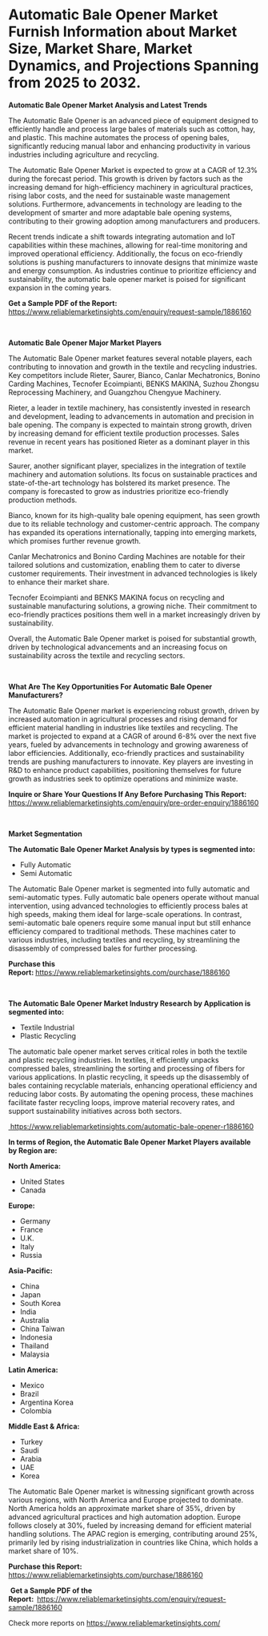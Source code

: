 <p><h1>Automatic Bale Opener Market Furnish Information about Market Size, Market Share, Market Dynamics, and Projections Spanning from 2025 to 2032.</h1></p><p><strong>Automatic Bale Opener Market Analysis and Latest Trends</strong></p>
<p><p>The Automatic Bale Opener is an advanced piece of equipment designed to efficiently handle and process large bales of materials such as cotton, hay, and plastic. This machine automates the process of opening bales, significantly reducing manual labor and enhancing productivity in various industries including agriculture and recycling.</p><p>The Automatic Bale Opener Market is expected to grow at a CAGR of 12.3% during the forecast period. This growth is driven by factors such as the increasing demand for high-efficiency machinery in agricultural practices, rising labor costs, and the need for sustainable waste management solutions. Furthermore, advancements in technology are leading to the development of smarter and more adaptable bale opening systems, contributing to their growing adoption among manufacturers and producers.</p><p>Recent trends indicate a shift towards integrating automation and IoT capabilities within these machines, allowing for real-time monitoring and improved operational efficiency. Additionally, the focus on eco-friendly solutions is pushing manufacturers to innovate designs that minimize waste and energy consumption. As industries continue to prioritize efficiency and sustainability, the automatic bale opener market is poised for significant expansion in the coming years.</p></p>
<p><strong>Get a Sample PDF of the Report:&nbsp;</strong> <a href="https://www.reliablemarketinsights.com/enquiry/request-sample/1886160?utm_campaign=3085&utm_medium=2&utm_source=Github&utm_content=ia&utm_term=11042025&utm_id=automatic-bale-opener">https://www.reliablemarketinsights.com/enquiry/request-sample/1886160</a></p>
<p>&nbsp;</p>
<p><strong>Automatic Bale Opener Major Market Players</strong></p>
<p><p>The Automatic Bale Opener market features several notable players, each contributing to innovation and growth in the textile and recycling industries. Key competitors include Rieter, Saurer, Bianco, Canlar Mechatronics, Bonino Carding Machines, Tecnofer Ecoimpianti, BENKS MAKINA, Suzhou Zhongsu Reprocessing Machinery, and Guangzhou Chengyue Machinery.</p><p>Rieter, a leader in textile machinery, has consistently invested in research and development, leading to advancements in automation and precision in bale opening. The company is expected to maintain strong growth, driven by increasing demand for efficient textile production processes. Sales revenue in recent years has positioned Rieter as a dominant player in this market.</p><p>Saurer, another significant player, specializes in the integration of textile machinery and automation solutions. Its focus on sustainable practices and state-of-the-art technology has bolstered its market presence. The company is forecasted to grow as industries prioritize eco-friendly production methods.</p><p>Bianco, known for its high-quality bale opening equipment, has seen growth due to its reliable technology and customer-centric approach. The company has expanded its operations internationally, tapping into emerging markets, which promises further revenue growth.</p><p>Canlar Mechatronics and Bonino Carding Machines are notable for their tailored solutions and customization, enabling them to cater to diverse customer requirements. Their investment in advanced technologies is likely to enhance their market share.</p><p>Tecnofer Ecoimpianti and BENKS MAKINA focus on recycling and sustainable manufacturing solutions, a growing niche. Their commitment to eco-friendly practices positions them well in a market increasingly driven by sustainability.</p><p>Overall, the Automatic Bale Opener market is poised for substantial growth, driven by technological advancements and an increasing focus on sustainability across the textile and recycling sectors.</p></p>
<p>&nbsp;</p>
<p><strong>What Are The Key Opportunities For Automatic Bale Opener Manufacturers?</strong></p>
<p><p>The Automatic Bale Opener market is experiencing robust growth, driven by increased automation in agricultural processes and rising demand for efficient material handling in industries like textiles and recycling. The market is projected to expand at a CAGR of around 6-8% over the next five years, fueled by advancements in technology and growing awareness of labor efficiencies. Additionally, eco-friendly practices and sustainability trends are pushing manufacturers to innovate. Key players are investing in R&D to enhance product capabilities, positioning themselves for future growth as industries seek to optimize operations and minimize waste.</p></p>
<p><strong>Inquire or Share Your Questions If Any Before Purchasing This Report:</strong> <a href="https://www.reliablemarketinsights.com/enquiry/pre-order-enquiry/1886160?utm_campaign=3085&utm_medium=2&utm_source=Github&utm_content=ia&utm_term=11042025&utm_id=automatic-bale-opener">https://www.reliablemarketinsights.com/enquiry/pre-order-enquiry/1886160</a></p>
<p>&nbsp;</p>
<p><strong>Market Segmentation</strong></p>
<p><strong>The Automatic Bale Opener Market Analysis by types is segmented into:</strong></p>
<p><ul><li>Fully Automatic</li><li>Semi Automatic</li></ul></p>
<p><p>The Automatic Bale Opener market is segmented into fully automatic and semi-automatic types. Fully automatic bale openers operate without manual intervention, using advanced technologies to efficiently process bales at high speeds, making them ideal for large-scale operations. In contrast, semi-automatic bale openers require some manual input but still enhance efficiency compared to traditional methods. These machines cater to various industries, including textiles and recycling, by streamlining the disassembly of compressed bales for further processing.</p></p>
<p><strong>Purchase this Report:&nbsp;</strong><a href="https://www.reliablemarketinsights.com/purchase/1886160?utm_campaign=3085&utm_medium=2&utm_source=Github&utm_content=ia&utm_term=11042025&utm_id=automatic-bale-opener">https://www.reliablemarketinsights.com/purchase/1886160</a></p>
<p>&nbsp;</p>
<p><strong>The Automatic Bale Opener Market Industry Research by Application is segmented into:</strong></p>
<p><ul><li>Textile Industrial</li><li>Plastic Recycling</li></ul></p>
<p><p>The automatic bale opener market serves critical roles in both the textile and plastic recycling industries. In textiles, it efficiently unpacks compressed bales, streamlining the sorting and processing of fibers for various applications. In plastic recycling, it speeds up the disassembly of bales containing recyclable materials, enhancing operational efficiency and reducing labor costs. By automating the opening process, these machines facilitate faster recycling loops, improve material recovery rates, and support sustainability initiatives across both sectors.</p></p>
<p><a href="https://www.reliablemarketinsights.com/automatic-bale-opener-r1886160?utm_campaign=3085&utm_medium=2&utm_source=Github&utm_content=ia&utm_term=11042025&utm_id=automatic-bale-opener">&nbsp;https://www.reliablemarketinsights.com/automatic-bale-opener-r1886160</a></p>
<p><strong>In terms of Region, the Automatic Bale Opener Market Players available by Region are:</strong></p>
<p>
    <p> <strong> North America: </strong>
        <ul>
            <li>United States</li>
            <li>Canada</li>
        </ul>
        </p> 
    <p> <strong> Europe: </strong>
        <ul>
            <li>Germany</li>
            <li>France</li>
            <li>U.K.</li>
            <li>Italy</li>
            <li>Russia</li>
        </ul>
        </p> 
    <p> <strong> Asia-Pacific: </strong>
        <ul>
            <li>China</li>
            <li>Japan</li>
            <li>South Korea</li>
            <li>India</li>
            <li>Australia</li>
            <li>China Taiwan</li>
            <li>Indonesia</li>
            <li>Thailand</li>
            <li>Malaysia</li>
        </ul>
        </p> 
    <p> <strong> Latin America: </strong>
        <ul>
            <li>Mexico</li>
            <li>Brazil</li>
            <li>Argentina Korea</li>
            <li>Colombia</li>
        </ul>
        </p> 
    <p> <strong> Middle East & Africa: </strong>
        <ul>
            <li>Turkey</li>
            <li>Saudi</li>
            <li>Arabia</li>
            <li>UAE</li>
            <li>Korea</li>
        </ul>
    </p>
    </p>
<p><p>The Automatic Bale Opener market is witnessing significant growth across various regions, with North America and Europe projected to dominate. North America holds an approximate market share of 35%, driven by advanced agricultural practices and high automation adoption. Europe follows closely at 30%, fueled by increasing demand for efficient material handling solutions. The APAC region is emerging, contributing around 25%, primarily led by rising industrialization in countries like China, which holds a market share of 10%.</p></p>
<p><strong>Purchase this Report: </strong><a href="https://www.reliablemarketinsights.com/purchase/1886160?utm_campaign=3085&utm_medium=2&utm_source=Github&utm_content=ia&utm_term=11042025&utm_id=automatic-bale-opener">https://www.reliablemarketinsights.com/purchase/1886160</a></p>
<p>&nbsp;<strong>Get a Sample PDF of the Report:&nbsp;&nbsp;</strong><a href="https://www.reliablemarketinsights.com/enquiry/request-sample/1886160?utm_campaign=3085&utm_medium=2&utm_source=Github&utm_content=ia&utm_term=11042025&utm_id=automatic-bale-opener">https://www.reliablemarketinsights.com/enquiry/request-sample/1886160</a></p>
<p><strong></strong></p>
<p>Check more reports on <a href="https://www.reliablemarketinsights.com/?utm_campaign=3085&utm_medium=2&utm_source=Github&utm_content=ia&utm_term=11042025&utm_id=automatic-bale-opener">https://www.reliablemarketinsights.com/</a></p>